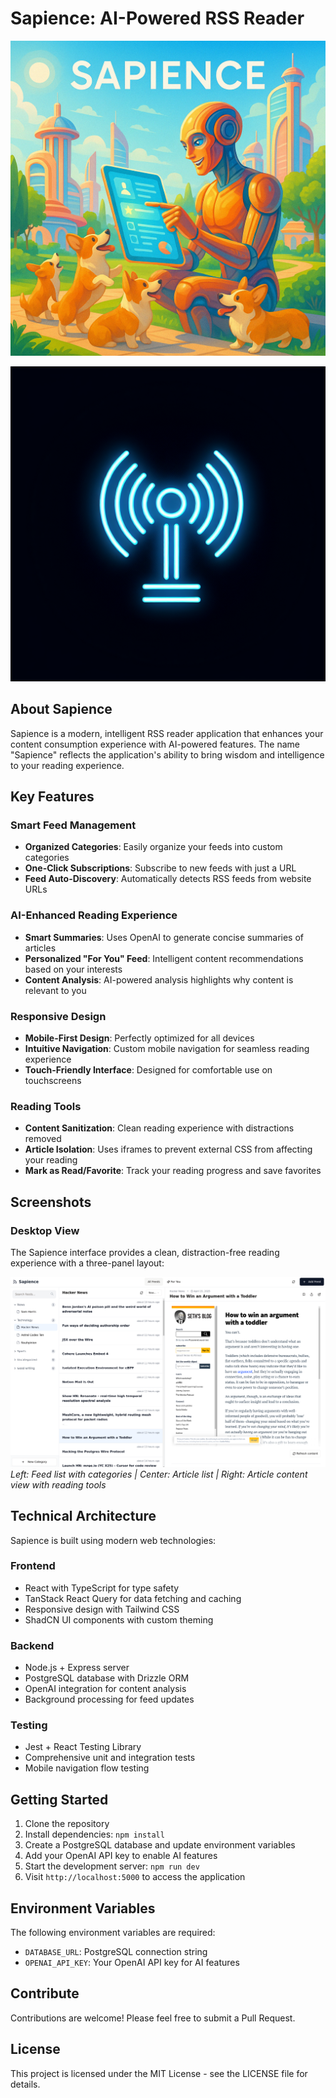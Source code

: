 # Sapience: AI-Powered RSS Reader

![Sapience Banner](assets/sapience-banner.png)

![Sapience Logo](generated-icon.png)

## About Sapience

Sapience is a modern, intelligent RSS reader application that enhances your content consumption experience with AI-powered features. The name "Sapience" reflects the application's ability to bring wisdom and intelligence to your reading experience.

## Key Features

### Smart Feed Management
- **Organized Categories**: Easily organize your feeds into custom categories
- **One-Click Subscriptions**: Subscribe to new feeds with just a URL
- **Feed Auto-Discovery**: Automatically detects RSS feeds from website URLs

### AI-Enhanced Reading Experience
- **Smart Summaries**: Uses OpenAI to generate concise summaries of articles
- **Personalized "For You" Feed**: Intelligent content recommendations based on your interests
- **Content Analysis**: AI-powered analysis highlights why content is relevant to you

### Responsive Design
- **Mobile-First Design**: Perfectly optimized for all devices
- **Intuitive Navigation**: Custom mobile navigation for seamless reading experience
- **Touch-Friendly Interface**: Designed for comfortable use on touchscreens

### Reading Tools
- **Content Sanitization**: Clean reading experience with distractions removed
- **Article Isolation**: Uses iframes to prevent external CSS from affecting your reading
- **Mark as Read/Favorite**: Track your reading progress and save favorites

## Screenshots

### Desktop View
The Sapience interface provides a clean, distraction-free reading experience with a three-panel layout:

![Sapience Desktop Screenshot](assets/sapience-screenshot.png)
*Left: Feed list with categories | Center: Article list | Right: Article content view with reading tools*

## Technical Architecture

Sapience is built using modern web technologies:

### Frontend
- React with TypeScript for type safety
- TanStack React Query for data fetching and caching
- Responsive design with Tailwind CSS
- ShadCN UI components with custom theming

### Backend
- Node.js + Express server
- PostgreSQL database with Drizzle ORM
- OpenAI integration for content analysis
- Background processing for feed updates

### Testing
- Jest + React Testing Library
- Comprehensive unit and integration tests
- Mobile navigation flow testing

## Getting Started

1. Clone the repository
2. Install dependencies: `npm install`
3. Create a PostgreSQL database and update environment variables
4. Add your OpenAI API key to enable AI features
5. Start the development server: `npm run dev`
6. Visit `http://localhost:5000` to access the application

## Environment Variables

The following environment variables are required:

- `DATABASE_URL`: PostgreSQL connection string
- `OPENAI_API_KEY`: Your OpenAI API key for AI features

## Contribute

Contributions are welcome! Please feel free to submit a Pull Request.

## License

This project is licensed under the MIT License - see the LICENSE file for details.